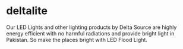 # deltalite
Our LED Lights and other lighting products by Delta Source are highly energy efficient with no harmful radiations and provide bright light in Pakistan. So make the places  bright with  LED Flood Light.
